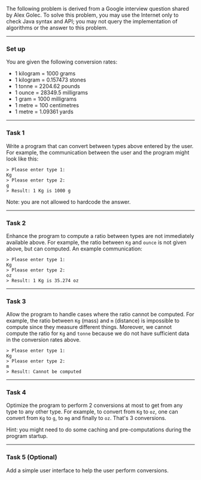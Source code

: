The following problem is derived from a Google interview question shared by Alex Golec. To solve this problem, you may use the Internet only to check Java syntax and API; you may not query the implementation of algorithms or the answer to this problem.

---

### Set up

You are given the following conversion rates:

- 1 kilogram = 1000 grams
- 1 kilogram = 0.157473 stones
- 1 tonne = 2204.62 pounds
- 1 ounce = 28349.5 milligrams
- 1 gram = 1000 milligrams
- 1 metre = 100 centimetres
- 1 metre = 1.09361 yards

---

### Task 1

Write a program that can convert between types above entered by the user. For example, the communication between the user and the program might look like this:

```
> Please enter type 1:
Kg
> Please enter type 2:
g
> Result: 1 Kg is 1000 g
```

Note: you are not allowed to hardcode the answer.

---

### Task 2

Enhance the program to compute a ratio between types are not immediately available above. For example, the ratio between `Kg` and `ounce` is not given above, but can computed. An example communication:

```
> Please enter type 1:
Kg
> Please enter type 2:
oz
> Result: 1 Kg is 35.274 oz
```

---

### Task 3

Allow the program to handle cases where the ratio cannot be computed. For example, the ratio between `Kg` (mass) and `m` (distance) is impossible to compute since they measure different things. Moreover, we cannot compute the ratio for `Kg` and `tonne` because we do not have sufficient data in the conversion rates above.

```
> Please enter type 1:
Kg
> Please enter type 2:
m
> Result: Cannot be computed
```

---

### Task 4

Optimize the program to perform 2 conversions at most to get from any type to any other type. For example, to convert from `Kg` to `oz`, one can convert from `Kg` to `g`, to `mg` and finally to `oz`. That's 3 conversions.

Hint: you might need to do some caching and pre-computations during the program startup.

---

### Task 5 (Optional)

Add a simple user interface to help the user perform conversions.